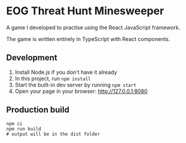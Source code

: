 # EOG Threat Hunt Minesweeper

A game I developed to practise using the React JavaScript framework.

The game is written entirely in TypeScript with React components.

## Development

1. Install Node.js if you don't have it already
1. In this project, run `npm install`
1. Start the built-in dev server by running `npm start`
1. Open your page in your browser: http://127.0.0.1:8080

## Production build

```
npm ci
npm run build
# output will be in the dist folder
```
